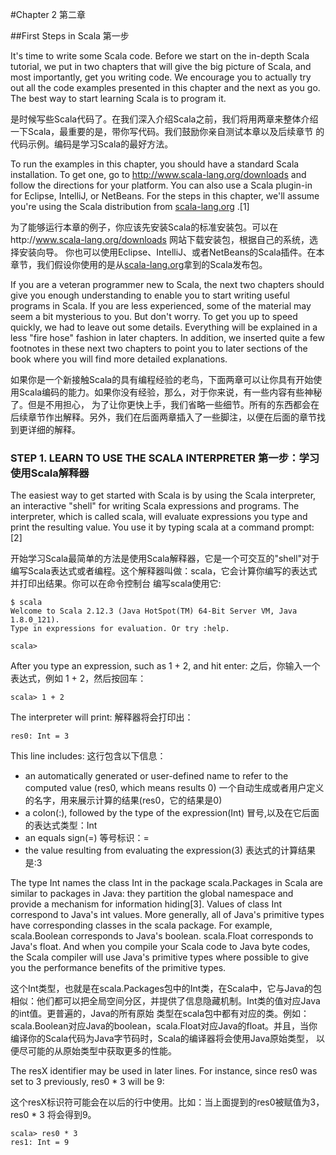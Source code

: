 #Chapter 2 第二章

##First Steps in Scala  第一步

It's time to write some Scala code. Before we start on the in-depth Scala tutorial, we put in two chapters that will
 give the big picture of Scala, and most importantly, get you writing code. We encourage you to actually try out
 all the code examples presented in this chapter and the next as you go. The best way to start learning Scala is
 to program it.
 
 是时候写些Scala代码了。在我们深入介绍Scala之前，我们将用两章来整体介绍一下Scala，最重要的是，带你写代码。我们鼓励你亲自测试本章以及后续章节
 的代码示例。编码是学习Scala的最好方法。
 
 To run the examples in this chapter, you should have a standard Scala installation. To get one, go to 
 http://www.scala-lang.org/downloads and follow the directions for your platform. You can also use a Scala plugin-in
 for Eclipse, IntelliJ, or NetBeans. For the steps in this chapter, we'll assume you're using the Scala distribution 
 from [scala-lang.org](http://www.scala-lang.org) .[1]
 
 为了能够运行本章的例子，你应该先安装Scala的标准安装包。可以在http://www.scala-lang.org/downloads 网站下载安装包，根据自己的系统，选择安装向导。
你也可以使用Eclipse、IntelliJ、或者NetBeans的Scala插件。在本章节，我们假设你使用的是从[scala-lang.org](http://www.scala-lang.org)拿到的Scala发布包。

If you are a veteran programmer new to Scala, the next two chapters should give you enough understanding to enable you to start 
writing useful programs in Scala. If you are less experienced, some of the material may seem a bit mysterious to you. But don't 
worry. To get you up to speed quickly, we had to leave out some details. Everything will be explained in a less "fire hose" fashion
in later chapters. In addition, we inserted quite a few footnotes in these next two chapters to point you to later sections of the 
book where you will find more detailed explanations.


如果你是一个新接触Scala的具有编程经验的老鸟，下面两章可以让你具有开始使用Scala编码的能力。如果你没有经验，那么，对于你来说，有一些内容有些神秘了。但是不用担心，
为了让你更快上手，我们省略一些细节。所有的东西都会在后续章节作出解释。另外，我们在后面两章插入了一些脚注，以便在后面的章节找到更详细的解释。

### STEP 1. LEARN TO USE THE SCALA INTERPRETER   第一步：学习使用Scala解释器

The easiest way to get started with Scala is by using the Scala interpreter, an interactive "shell" for writing Scala expressions and programs.
The interpreter, which is called scala, will evaluate expressions you type and print the resulting value. You use it by typing scala at a command
prompt:[2]

开始学习Scala最简单的方法是使用Scala解释器，它是一个可交互的"shell"对于编写Scala表达式或者编程。这个解释器叫做：scala，它会计算你编写的表达式并打印出结果。你可以在命令控制台
编写scala使用它:

```
$ scala
Welcome to Scala 2.12.3 (Java HotSpot(TM) 64-Bit Server VM, Java 1.8.0_121).
Type in expressions for evaluation. Or try :help.

scala>
```
After you type an expression, such as 1 + 2, and hit enter: 之后，你输入一个表达式，例如 1 + 2，然后按回车：
```
scala> 1 + 2
```
The interpreter will print: 解释器将会打印出：
```
res0: Int = 3
```
This line includes:  这行包含以下信息：

-   an automatically generated or user-defined name to refer to the computed value (res0, which means results 0)  一个自动生成或者用户定义的名字，用来展示计算的结果(res0，它的结果是0)
-   a colon(:), followed by the type of the expression(Int)  冒号,以及在它后面的表达式类型：Int
-   an equals sign(=)   等号标识：=
-   the value resulting from evaluating the expression(3)  表达式的计算结果是:3

The type Int names the class Int in the package scala.Packages in Scala are similar to packages in Java: they partition the global namespace and 
provide a mechanism for information hiding[3]. Values of class Int correspond to Java's int values. More generally, all of Java's primitive types 
have corresponding classes in the scala package. For example, scala.Boolean corresponds to Java's boolean. scala.Float corresponds to Java's float.
And when you compile your Scala code to Java byte codes, the Scala compiler will use Java's primitive types where possible to give you the performance
benefits of the primitive types.


这个Int类型，也就是在scala.Packages包中的Int类，在Scala中，它与Java的包相似：他们都可以把全局空间分区，并提供了信息隐藏机制。Int类的值对应Java的int值。更普遍的，Java的所有原始
类型在scala包中都有对应的类。例如：scala.Boolean对应Java的boolean，scala.Float对应Java的float。并且，当你编译你的Scala代码为Java字节码时，Scala的编译器将会使用Java原始类型，
以便尽可能的从原始类型中获取更多的性能。

The resX identifier may be used in later lines. For instance, since res0 was set to 3 previously, res0 * 3 will be 9:

这个resX标识符可能会在以后的行中使用。比如：当上面提到的res0被赋值为3，res0 * 3 将会得到9。
```
scala> res0 * 3
res1: Int = 9
```































